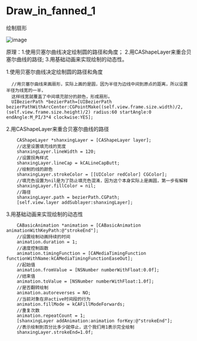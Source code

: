 # Draw_in_fanned_1
绘制扇形

![image](https://github.com/codeliu6572/Draw_in_fanned_1/blob/master/绘制扇形/1.gif)

原理：1.使用贝塞尔曲线决定绘制圆的路径和角度； 
      2.用CAShapeLayer来重合贝塞尔曲线的路径; 
      3.用基础动画来实现绘制的动态性。


1.使用贝塞尔曲线决定绘制圆的路径和角度

      //用贝塞尔曲线来画扇形，实际上画的是圆，因为半径为边线中间到原点的距离，所以设置半径为线宽的一半，
      这样线宽就覆盖了中间填充部分的颜色，形成扇形。
      UIBezierPath *bezierPath=[UIBezierPath bezierPathWithArcCenter:CGPointMake((self.view.frame.size.width)/2, (self.view.frame.size.height)/2) radius:60 startAngle:0 endAngle:M_PI/3*4 clockwise:YES];


2.用CAShapeLayer来重合贝塞尔曲线的路径

        CAShapeLayer *shanxingLayer = [CAShapeLayer layer];
        //这里设置填充线的宽度
        shanxingLayer.lineWidth = 120;
        //设置拐角样式
        shanxingLayer.lineCap = kCALineCapButt;
        //绘制的线的颜色
        shanxingLayer.strokeColor = [[UIColor redColor] CGColor];
        //填充色设置为nil是为了防止填充色混淆，因为这个本身实际上是画圆，第一步有解释
        shanxingLayer.fillColor = nil;
        //路径
        shanxingLayer.path = bezierPath.CGPath;   
        [self.view.layer addSublayer:shanxingLayer];
        

3.用基础动画来实现绘制的动态性

        CABasicAnimation *animation = [CABasicAnimation animationWithKeyPath:@"strokeEnd"];
        //设置绘制动画持续的时间
        animation.duration = 1;
        //速度控制函数
        animation.timingFunction = [CAMediaTimingFunction functionWithName:kCAMediaTimingFunctionEaseOut];
        //起始值
        animation.fromValue = [NSNumber numberWithFloat:0.0f];
        //结束值
        animation.toValue = [NSNumber numberWithFloat:1.0f];
        //是否翻转绘制
        animation.autoreverses = NO;
        //当前对象在非active时间段的行为
        animation.fillMode = kCAFillModeForwards;
        //重复次数
        animation.repeatCount = 1;
        [shanxingLayer addAnimation:animation forKey:@"strokeEnd"];
        //表示绘制到百分比多少就停止，这个我们用1表示完全绘制
        shanxingLayer.strokeEnd=1.0f;
